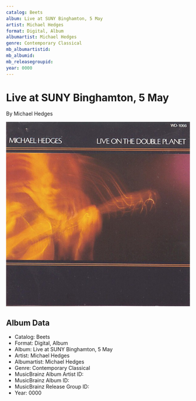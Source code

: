 ```yaml
---
catalog: Beets
album: Live at SUNY Binghamton, 5 May
artist: Michael Hedges
format: Digital, Album
albumartist: Michael Hedges
genre: Contemporary Classical
mb_albumartistid: 
mb_albumid: 
mb_releasegroupid: 
year: 0000
---
```


# Live at SUNY Binghamton, 5 May

By Michael Hedges

![](../../assets/beetscovers/Michael_Hedges-Live_at_SUNY_Binghamton__5_May.jpg)

## Album Data

- Catalog: Beets
- Format: Digital, Album
- Album: Live at SUNY Binghamton, 5 May
- Artist: Michael Hedges
- Albumartist: Michael Hedges
- Genre: Contemporary Classical
- MusicBrainz Album Artist ID: 
- MusicBrainz Album ID: 
- MusicBrainz Release Group ID: 
- Year: 0000

